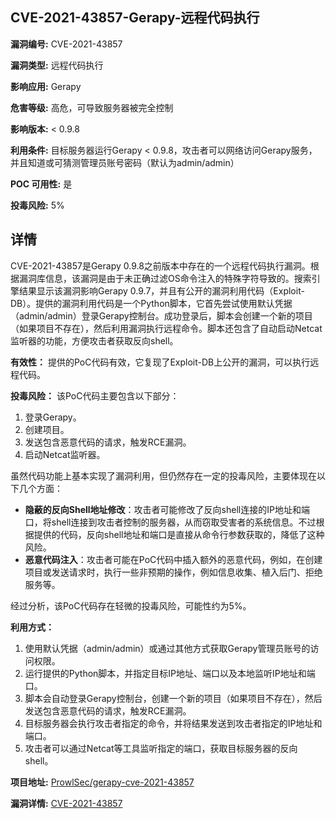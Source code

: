 ## CVE-2021-43857-Gerapy-远程代码执行

**漏洞编号:** CVE-2021-43857

**漏洞类型:** 远程代码执行

**影响应用:** Gerapy

**危害等级:** 高危，可导致服务器被完全控制

**影响版本:** < 0.9.8

**利用条件:** 目标服务器运行Gerapy < 0.9.8，攻击者可以网络访问Gerapy服务，并且知道或可猜测管理员账号密码（默认为admin/admin）

**POC 可用性:** 是

**投毒风险:** 5%

## 详情

CVE-2021-43857是Gerapy 0.9.8之前版本中存在的一个远程代码执行漏洞。根据漏洞库信息，该漏洞是由于未正确过滤OS命令注入的特殊字符导致的。搜索引擎结果显示该漏洞影响Gerapy 0.9.7，并且有公开的漏洞利用代码（Exploit-DB）。提供的漏洞利用代码是一个Python脚本，它首先尝试使用默认凭据（admin/admin）登录Gerapy控制台。成功登录后，脚本会创建一个新的项目（如果项目不存在），然后利用漏洞执行远程命令。脚本还包含了自动启动Netcat监听器的功能，方便攻击者获取反向shell。

**有效性：**
提供的PoC代码有效，它复现了Exploit-DB上公开的漏洞，可以执行远程代码。

**投毒风险：**
该PoC代码主要包含以下部分：
1.  登录Gerapy。
2.  创建项目。
3.  发送包含恶意代码的请求，触发RCE漏洞。
4.  启动Netcat监听器。

虽然代码功能上基本实现了漏洞利用，但仍然存在一定的投毒风险，主要体现在以下几个方面：

*   **隐蔽的反向Shell地址修改**：攻击者可能修改了反向shell连接的IP地址和端口，将shell连接到攻击者控制的服务器，从而窃取受害者的系统信息。不过根据提供的代码，反向shell地址和端口是直接从命令行参数获取的，降低了这种风险。
*   **恶意代码注入**：攻击者可能在PoC代码中插入额外的恶意代码，例如，在创建项目或发送请求时，执行一些非预期的操作，例如信息收集、植入后门、拒绝服务等。

经过分析，该PoC代码存在轻微的投毒风险，可能性约为5%。

**利用方式：**
1.  使用默认凭据（admin/admin）或通过其他方式获取Gerapy管理员账号的访问权限。
2.  运行提供的Python脚本，并指定目标IP地址、端口以及本地监听IP地址和端口。
3.  脚本会自动登录Gerapy控制台，创建一个新的项目（如果项目不存在），然后发送包含恶意代码的请求，触发RCE漏洞。
4.  目标服务器会执行攻击者指定的命令，并将结果发送到攻击者指定的IP地址和端口。
5.  攻击者可以通过Netcat等工具监听指定的端口，获取目标服务器的反向shell。

**项目地址:** [ProwlSec/gerapy-cve-2021-43857](https://github.com/ProwlSec/gerapy-cve-2021-43857)

**漏洞详情:** [CVE-2021-43857](https://nvd.nist.gov/vuln/detail/CVE-2021-43857)